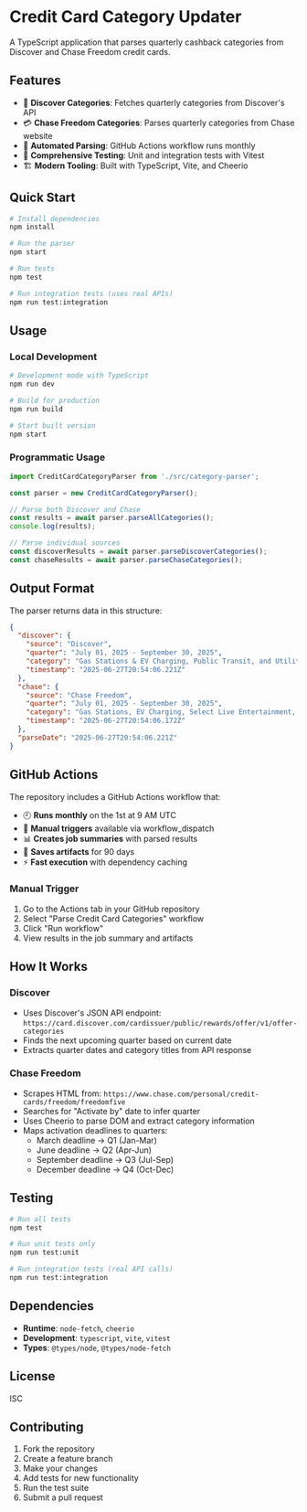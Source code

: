 # Credit Card Category Updater

A TypeScript application that parses quarterly cashback categories from Discover and Chase Freedom credit cards.

## Features

- 🏦 **Discover Categories**: Fetches quarterly categories from Discover's API
- 💳 **Chase Freedom Categories**: Parses quarterly categories from Chase website
- 🔄 **Automated Parsing**: GitHub Actions workflow runs monthly
- 🧪 **Comprehensive Testing**: Unit and integration tests with Vitest
- 🏗️ **Modern Tooling**: Built with TypeScript, Vite, and Cheerio

## Quick Start

```bash
# Install dependencies
npm install

# Run the parser
npm start

# Run tests
npm test

# Run integration tests (uses real APIs)
npm run test:integration
```

## Usage

### Local Development

```bash
# Development mode with TypeScript
npm run dev

# Build for production
npm run build

# Start built version
npm start
```

### Programmatic Usage

```typescript
import CreditCardCategoryParser from './src/category-parser';

const parser = new CreditCardCategoryParser();

// Parse both Discover and Chase
const results = await parser.parseAllCategories();
console.log(results);

// Parse individual sources
const discoverResults = await parser.parseDiscoverCategories();
const chaseResults = await parser.parseChaseCategories();
```

## Output Format

The parser returns data in this structure:

```json
{
  "discover": {
    "source": "Discover",
    "quarter": "July 01, 2025 - September 30, 2025",
    "category": "Gas Stations & EV Charging, Public Transit, and Utilities",
    "timestamp": "2025-06-27T20:54:06.221Z"
  },
  "chase": {
    "source": "Chase Freedom",
    "quarter": "July 01, 2025 - September 30, 2025", 
    "category": "Gas Stations, EV Charging, Select Live Entertainment, Instacart",
    "timestamp": "2025-06-27T20:54:06.172Z"
  },
  "parseDate": "2025-06-27T20:54:06.221Z"
}
```

## GitHub Actions

The repository includes a GitHub Actions workflow that:

- 🕘 **Runs monthly** on the 1st at 9 AM UTC
- 🔧 **Manual triggers** available via workflow_dispatch
- 📊 **Creates job summaries** with parsed results
- 💾 **Saves artifacts** for 90 days
- ⚡ **Fast execution** with dependency caching

### Manual Trigger

1. Go to the Actions tab in your GitHub repository
2. Select "Parse Credit Card Categories" workflow
3. Click "Run workflow"
4. View results in the job summary and artifacts

## How It Works

### Discover
- Uses Discover's JSON API endpoint: `https://card.discover.com/cardissuer/public/rewards/offer/v1/offer-categories`
- Finds the next upcoming quarter based on current date
- Extracts quarter dates and category titles from API response

### Chase Freedom
- Scrapes HTML from: `https://www.chase.com/personal/credit-cards/freedom/freedomfive`
- Searches for "Activate by" date to infer quarter
- Uses Cheerio to parse DOM and extract category information
- Maps activation deadlines to quarters:
  - March deadline → Q1 (Jan-Mar)
  - June deadline → Q2 (Apr-Jun)
  - September deadline → Q3 (Jul-Sep)
  - December deadline → Q4 (Oct-Dec)

## Testing

```bash
# Run all tests
npm test

# Run unit tests only
npm run test:unit

# Run integration tests (real API calls)
npm run test:integration
```

## Dependencies

- **Runtime**: `node-fetch`, `cheerio`
- **Development**: `typescript`, `vite`, `vitest`
- **Types**: `@types/node`, `@types/node-fetch`

## License

ISC

## Contributing

1. Fork the repository
2. Create a feature branch
3. Make your changes
4. Add tests for new functionality
5. Run the test suite
6. Submit a pull request